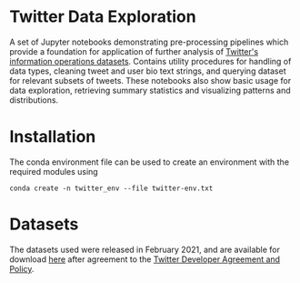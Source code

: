# Twitter Data Exploration

A set of Jupyter notebooks demonstrating pre-processing pipelines which provide a foundation for application of further analysis of [Twitter's information operations datasets](https://transparency.twitter.com/en/reports/information-operations.html). Contains utility procedures for handling of data types, cleaning tweet and user bio text strings, and querying dataset for relevant subsets of tweets. These notebooks also show basic usage for data exploration, retrieving summary statistics and visualizing patterns and distributions.

# Installation

The conda environment file can be used to create an environment with the required modules using

```
conda create -n twitter_env --file twitter-env.txt
```

# Datasets

The datasets used were released in February 2021, and are available for download [here](https://transparency.twitter.com/en/reports/information-operations.html) after agreement to the [Twitter Developer Agreement and Policy](https://t.co/devpolicy).

